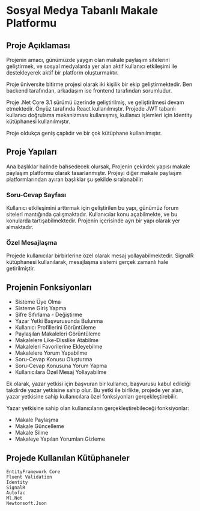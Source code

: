 # Sosyal Medya Tabanlı Makale Platformu

## Proje Açıklaması

 Projenin amacı, günümüzde yaygın olan makale paylaşım sitelerini geliştirmek, ve sosyal medyalarda yer alan aktif kullanıcı etkileşimi ile destekleyerek aktif bir platform oluşturmaktır.

 Proje üniversite bitirme projesi olarak iki kişilik bir ekip geliştirmektedir. Ben backend tarafından, arkadaşım ise frontend tarafından sorumludur. 

 Proje .Net Core 3.1 sürümü üzerinde geliştirilmiş, ve geliştirilmesi devam etmektedir. Önyüz tarafında React kullanılmıştır. Projede JWT tabanlı kullanıcı doğrulama mekanizması kullanışmış, kullanıcı işlemleri için
 Identity kütüphanesi kullanılmıştır.

 Proje oldukça geniş çaplıdır ve bir çok kütüphane kullanılmıştır. 


 ## Proje Yapıları

 Ana başlıklar halinde bahsedecek olursak, Projenin çekirdek yapısı makale paylaşım platformu olarak tasarlanmıştır. Projeyi diğer makale paylaşım platformlarından ayıran başlıklar şu şekilde sıralanabilir: 

 ### Soru-Cevap Sayfası

 Kullanıcı etkileşimini arttırmak için geliştirilen bu yapı, günümüz forum siteleri mantığında çalışmaktadır. Kullanıcılar konu açabilmekte, ve bu konularda tartışabilmektedir. Projenin içerisinde ayrı bir yapı olarak yer almaktadır.

 ### Özel Mesajlaşma 
Projede kullanıcılar birbirlerine özel olarak mesaj yollayabilmektedir. SignalR kütüphanesi kullanılarak, mesajlaşma sistemi gerçek zamanlı hale getirilmiştir. 


## Projenin Fonksiyonları

- Sisteme Üye Olma
- Sisteme Giriş Yapma
- Şifre Sıfırlama - Değiştirme
- Yazar Yetki Başvurusunda Bulunma
- Kullanıcı Profillerini Görüntüleme
- Paylaşılan Makaleleri Görüntüleme
- Makalelere Like-Disslike Atabilme
- Makaleleri Favorilerine Ekleyebilme
- Makalelere Yorum Yapabilme
- Soru-Cevap Konusu Oluşturma
- Soru-Cevap Konusuna Yorum Yapma
- Kullanıcılara Özel Mesaj Yollayabilme

Ek olarak, yazar yetkisi için başvuran bir kullanıcı, başvurusu kabul edildiği takdirde yazar yetkisine sahip olur. Bu yetki ile birlikte, projede yer alan, yazar yetkisine sahip kullanıcılara özel fonksiyonları gerçekleştirebilir.

Yazar yetkisine sahip olan kullanıcıların gerçekleştirebileceği fonksiyonlar:

- Makale Paylaşma
- Makale Güncelleme
- Makale Silme
- Makaleye Yapılan Yorumları Gizleme


## Projede Kullanılan Kütüphaneler

```
EntityFramework Core
Fluent Validation
Identity
SignalR
Autofac
Ml.Net
Newtonsoft.Json
```

